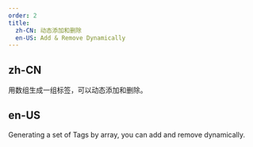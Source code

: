 ```yaml
---
order: 2
title:
  zh-CN: 动态添加和删除
  en-US: Add & Remove Dynamically
---
```


## zh-CN

用数组生成一组标签，可以动态添加和删除。

## en-US

Generating a set of Tags by array, you can add and remove dynamically.


